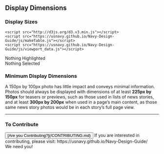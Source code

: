 ## Display Dimensions

### Display Sizes

    <script src="http://d3js.org/d3.v3.min.js"></script>
    <script src="https://usnavy.github.io/Navy-Design-Guide/js/makeTable.js"></script>
    <script src="https://usnavy.github.io/Navy-Design-Guide/js/viewport_data.js"></script>

<div id="highlighted">Nothing Highlighted</div>
  <div id="selected">Nothing Selected</div>
  <div id="viewport-container"></div>
  
<script src="https://usnavy.github.io/Navy-Design-Guide/js/plot-table.js"></script>

### Minimum Display Dimensions

A 150px by 100px photo has little impact and conveys minimal
information. Photos should always be displayed with dimensions
of at least **225px by 150px** for teasers or previews, such as
those used in lists of news stories, and at least **300px by
200px** when used in a page’s main content, as those same news
story photos would be in each story’s full page view.

<hr>

### To Contribute<br>
<button id="contribute-guidance">
[Are you Contributing?](/CONTRIBUTING.md)
</button>  
<span class="contribute-comment">If you are interested in contributing, please visit: https://usnavy.github.io/Navy-Design-Guide/ <br>We need you!</span>
<br>
<br>
